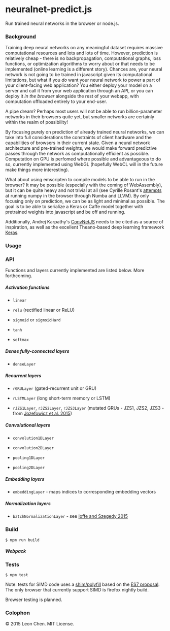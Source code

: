 # neuralnet-predict.js

Run trained neural networks in the browser or node.js.

### Background

Training deep neural networks on any meaningful dataset requires massive computational resources and lots and lots of time. However, prediction is relatively cheap - there is no backpropagation, computational graphs, loss functions, or optimization algorithms to worry about or that needs to be implemented (online learning is a different story). Chances are, your neural network is not going to be trained in javascript given its computational limitations, but what if you _do_ want your neural network to power a part of your client-facing web application? You either deploy your model on a server and call it from your web application through an API, or you can deploy it _in the browser_ alongside the rest of your webapp, with computation offloaded entirely to your end-user.

A pipe dream? Perhaps most users will not be able to run billion-parameter networks in their browsers quite yet, but smaller networks are certainly within the realm of possibility!

By focusing purely on prediction of already trained neural networks, we can take into full considerations the constraints of client hardware and the capabilities of browsers in their current state. Given a neural network architecture and pre-trained weights, we would make forward predictive passes through the network as computationally efficient as possible. Computation on GPU is perfomed where possible and advantageous to do so, currently implemented using WebGL (hopefully WebCL will in the future make things more interesting).

What about using emscripten to compile models to be able to run in the browser? It may be possible (especially with the coming of WebAssembly), but it can be quite heavy and not trivial at all (see Cyrille Rosant's [attempts](http://cyrille.rossant.net/numpy-browser-llvm/) at running numpy in the browser through Numba and LLVM). By only focusing only on prediction, we can be as light and minimal as possible. The goal is to be able to serialize a Keras or Caffe model together with pretrained weights into javascript and be off and running.

Additionally, Andrej Karpathy's [ConvNetJS](https://github.com/karpathy/convnetjs) needs to be cited as a source of inspiration, as well as the excellent Theano-based deep learning framework [Keras](https://github.com/fchollet/keras/).


### Usage


### API

Functions and layers currently implemented are listed below. More forthcoming.

##### Activation functions

+ `linear`

+ `relu` (rectified linear or ReLU)

+ `sigmoid` or `sigmoidHard`

+ `tanh`

+ `softmax`

##### Dense fully-connected layers

+ `denseLayer`

##### Recurrent layers

+ `rGRULayer` (gated-recurrent unit or GRU)

+ `rLSTMLayer` (long short-term memory or LSTM)

+ `rJZS1Layer`, `rJZS2Layer`, `rJZS3Layer` (mutated GRUs - JZS1, JZS2, JZS3 - from [Jozefowicz et al. 2015](http://jmlr.org/proceedings/papers/v37/jozefowicz15.pdf))

##### Convolutional layers

+ `convolution1DLayer`

+ `convolution2DLayer`

+ `pooling1DLayer`

+ `pooling2DLayer`

##### Embedding layers

+ `embeddingLayer` - maps indices to corresponding embedding vectors

##### Normalization layers

+ `batchNormalizationLayer` - see [Ioffe and Szegedy 2015](http://arxiv.org/abs/1502.03167)

### Build

```
$ npm run build
```

##### Webpack



### Tests

```
$ npm test
```

Note: tests for SIMD code uses a [shim/polyfill](https://github.com/ljharb/simd) based on the [ES7 proposal](https://github.com/tc39/ecmascript_simd). The only browser that currently support SIMD is firefox nightly build.

Browser testing is planned.

### Colophon

&copy; 2015 Leon Chen. MIT License.
